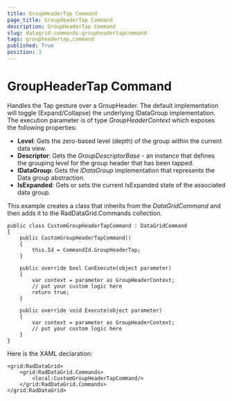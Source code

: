 ```yaml
---
title: GroupHeaderTap Command
page_title: GroupHeaderTap Command
description: GroupHeaderTap Command
slug: datagrid-commands-groupheadertapcommand
tags: groupheadertap,command
published: True
position: 3
---
```


# GroupHeaderTap Command

Handles the Tap gesture over a GroupHeader.
The default implementation will toggle (Expand/Collapse) the underlying IDataGroup implementation.
The execution parameter is of type *GroupHeaderContext* which exposes the following properties:

* **Level**: Gets the zero-based level (depth) of the group within the current data view.
* **Descriptor**: Gets the *GroupDescriptorBase* - an instance that defines the grouping level for the group header that has been tapped.
* **IDataGroup**: Gets the *IDataGroup* implementation that represents the Data group abstraction.
* **IsExpanded**: Gets or sets the current IsExpanded state of the associated data group.

This example creates a class that inherits from the *DataGridCommand* and then adds it to the RadDataGrid.Commands collection.

	public class CustomGroupHeaderTapCommand : DataGridCommand
	{
	    public CustomGroupHeaderTapCommand()
	    {
	        this.Id = CommandId.GroupHeaderTap;
	    }
	
	    public override bool CanExecute(object parameter)
	    {
	        var context = parameter as GroupHeaderContext;
	        // put your custom logic here
	        return true;
	    }
	
	    public override void Execute(object parameter)
	    {
	        var context = parameter as GroupHeaderContext;
	        // put your custom logic here               
	    }
	}

Here is the XAML declaration:

	<grid:RadDataGrid>
	    <grid:RadDataGrid.Commands>
	        <local:CustomGroupHeaderTapCommand/>
	    </grid:RadDataGrid.Commands>
	</grid:RadDataGrid>